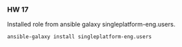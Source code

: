 ### HW 17

Installed role from ansible galaxy singleplatform-eng.users.

```
ansible-galaxy install singleplatform-eng.users
```
